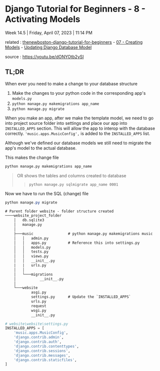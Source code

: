 # Django Tutorial for Beginners - 8 - Activating Models

Week 14.5 | Friday, April 07, 2023 | 11:14 PM

related : [thenewboston-django-tutorial-for-beginners](thenewboston-django-tutorial-for-beginners.md) - [07 - Creating Models](07%20-%20Creating%20Models.md) - [Updating Django Database Model](Updating%20Django%20Database%20Model.md)

source : <https://youtu.be/dONYOtb2ySI>

## TL;DR

When ever you need to make a change to your database structure

1. Make the changes to your python code in the corresponding app's `models.py`
2. `python manage.py makemigrations app_name`
3. `python manage.py migrate`
 
When you make an app, after we make the template model, we need to go into project source folder into settings and place our app into `INSTALLED_APPS` section. This will allow the app to interop with the database correctly. `'music.apps.MusicConfig',` is added to the `INSTALLED_APPS` list.

Although we've defined our database models we still need to migrate the app's model to the actual database.

This makes the change file

```sh
python manage.py makemigrations app_name
```

> OR shows the tables and columns created to database
>
> > `python manage.py sqlmigrate app_name 0001`

Now we have to run the SQL (change) file

```powershell
python manage.py migrate
```

```txt
# Parent folder website - folder structure created
────website_project_folder
    │   db.sqlite3
    │   manage.py
    │
    ├───music                # python manage.py makemigrations music
    │   │   admin.py
    │   │   apps.py          # Reference this into settings.py
    │   │   models.py
    │   │   tests.py
    │   │   views.py
    │   │   __init__.py
    |   |   urls.py
    │   │
    │   └───migrations
    │           __init__.py
    │
    └───website
            asgi.py
            settings.py      # Update the `INSTALLED_APPS`
            urls.py
            request
            wsgi.py
            __init__.py
```

```python
# website\website\settings.py
INSTALLED_APPS = [
    'music.apps.MusicConfig',
    'django.contrib.admin',
    'django.contrib.auth',
    'django.contrib.contenttypes',
    'django.contrib.sessions',
    'django.contrib.messages',
    'django.contrib.staticfiles',
]
```
